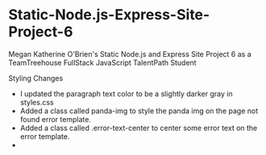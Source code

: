 # Static-Node.js-Express-Site-Project-6
 Megan Katherine O'Brien's Static Node.js and Express Site Project 6 as a TeamTreehouse FullStack JavaScript TalentPath Student

Styling Changes

- I updated the paragraph text color to be a slightly darker gray in styles.css
- Added a class called panda-img to style the panda img on the page not found error template.
- Added a class called .error-text-center to center some error text on the error template.
- 